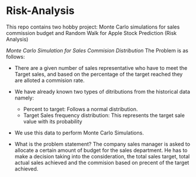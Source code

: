 # Risk-Analysis
This repo contains two hobby project: Monte Carlo simulations for sales commission budget and Random Walk for Apple Stock Prediction (Risk Analysis)

*Monte Carlo Simulation for Sales Commision Distribution*
The Problem is as follows:

- There are a given number of sales representative who have to meet the Target sales, and based on the percentage of the target reached they are alloted a commision rate.
- We have already known two types of ditributions from the historical data namely: 
  - Percent to target: Follows a normal distribution. 
  - Target Sales frequency distribution: This represents the target sale value with its probability
- We use this data to perform Monte Carlo Simulations.

- What is the problem statement? 
The company sales manager is asked to allocate a certain amount of budget for the sales department. He has to make a decision taking into the consideration, the total sales target, total actual sales achieved and the commision based on precent of the target achieved.
